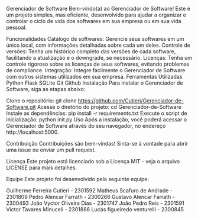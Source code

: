 Gerenciador de Software
Bem-vindo(a) ao Gerenciador de Software! Este é um projeto simples, mas eficiente, desenvolvido para ajudar a organizar e controlar o ciclo de vida dos softwares em sua empresa ou em sua vida pessoal.

Funcionalidades
Catálogo de softwares: Gerencie seus softwares em um único local, com informações detalhadas sobre cada um deles.
Controle de versões: Tenha um histórico completo das versões de cada software, facilitando a atualização e o downgrade, se necessário.
Licenças: Tenha um controle rigoroso sobre as licenças de seus softwares, evitando problemas de compliance.
Integração: Integre facilmente o Gerenciador de Software com outros sistemas utilizados em sua empresa.
Ferramentas Utilizadas
Python
Flask
SQLite
Git
Github
Instalação
Para instalar o Gerenciador de Software, siga as etapas abaixo:

Clone o repositório: git clone https://github.com/Cutieri/Gerenciador-de-Software.git
Acesse o diretório do projeto: cd Gerenciador-de-Software
Instale as dependências: pip install -r requirements.txt
Execute o script de inicialização: python init.py
Uso
Após a instalação, você poderá acessar o Gerenciador de Software através do seu navegador, no endereço http://localhost:5000.

Contribuição
Contribuições são bem-vindas! Sinta-se à vontade para abrir uma issue ou enviar um pull request.

Licença
Este projeto está licenciado sob a Licença MIT - veja o arquivo LICENSE para mais detalhes.

Equipe
Este projeto foi desenvolvido pela seguinte equipe:

Guilherme Ferreira Cutieri - 2301592
Matheus Scafuro de Andrade - 2301809
Pedro Alencar Farrath - 2300266
Gustavo Alencar Farrath - 2300493
João Vyctor Oliveira Dias - 2301747
João Pedro Reis - 2301591
Victor Tavares Minuceli - 2301886
Lucas figueiredo venturelli - 2300845
